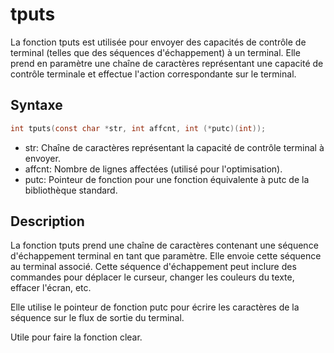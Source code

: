 # tputs

La fonction tputs est utilisée pour envoyer des capacités de contrôle de terminal (telles que des séquences d'échappement) à un terminal. Elle prend en paramètre une chaîne de caractères représentant une capacité de contrôle terminale et effectue l'action correspondante sur le terminal.

## Syntaxe

```h
int tputs(const char *str, int affcnt, int (*putc)(int));
```

- str: Chaîne de caractères représentant la capacité de contrôle terminal à envoyer.
- affcnt: Nombre de lignes affectées (utilisé pour l'optimisation).
- putc: Pointeur de fonction pour une fonction équivalente à putc de la bibliothèque standard.

## Description

La fonction tputs prend une chaîne de caractères contenant une séquence d'échappement terminal en tant que paramètre. Elle envoie cette séquence au terminal associé. Cette séquence d'échappement peut inclure des commandes pour déplacer le curseur, changer les couleurs du texte, effacer l'écran, etc.

Elle utilise le pointeur de fonction putc pour écrire les caractères de la séquence sur le flux de sortie du terminal.

Utile pour faire la fonction clear.